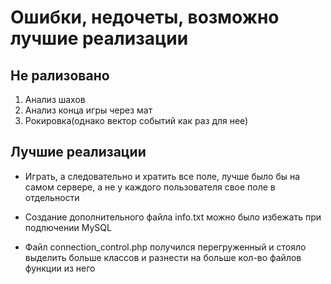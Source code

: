# Ошибки, недочеты, возможно лучшие реализации #

## Не рализовано ##

1. Анализ шахов
2. Анализ конца игры через мат
3. Рокировка(однако вектор событий как раз для нее)

## Лучшие реализации ##

* Играть, а следовательно и хратить все поле, лучше было бы на самом сервере, а не у каждого пользователя свое поле в отдельности

* Создание дополнительного файла info.txt можно было избежать при подлючении MySQL

* Файл connection_control.php получился перегруженный и стояло выделить больше классов и разнести на больше кол-во файлов функции из него

